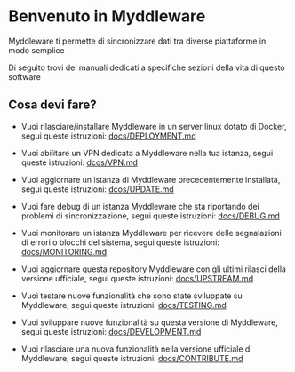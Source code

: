 # Benvenuto in Myddleware

Myddleware ti permette di sincronizzare dati tra diverse piattaforme in modo semplice

Di seguito trovi dei manuali dedicati a specifiche sezioni della vita di questo software

## Cosa devi fare? 

- Vuoi rilasciare/installare Myddleware in un server linux dotato di Docker, 
  segui queste istruzioni: [docs/DEPLOYMENT.md](docs/DEPLOYMENT.md)

- Vuoi abilitare un VPN dedicata a Myddleware nella tua istanza,
  segui queste istruzioni: [dcos/VPN.md](docs/VPN.md)

- Vuoi aggiornare un istanza di Myddleware precedentemente installata,
  segui queste istruzioni: [dcos/UPDATE.md](docs/UPDATE.md)

- Vuoi fare debug di un istanza Myddleware che sta riportando 
  dei problemi di sincronizzazione, segui queste istruzioni: [docs/DEBUG.md](docs/DEBUG.md)

- Vuoi monitorare un istanza Myddleware per ricevere delle segnalazioni di errori
  o blocchi del sistema, segui queste istruzioni: [docs/MONITORING.md](docs/MONITORING.md)

- Vuoi aggiornare questa repository Myddleware con gli ultimi rilasci 
  della versione ufficiale, segui queste istruzioni: [docs/UPSTREAM.md](docs/UPSTREAM.md)

- Vuoi testare nuove funzionalità che sono state sviluppate su Myddleware,
  segui queste istruzioni: [docs/TESTING.md](docs/TESTING.md)
  
- Vuoi sviluppare nuove funzionalità su questa versione di Myddleware,
  segui queste istruzioni: [docs/DEVELOPMENT.md](docs/DEVELOPMENT.md)

- Vuoi rilasciare una nuova funzionalità nella versione ufficiale di Myddleware,
  segui queste istruzioni: [docs/CONTRIBUTE.md](docs/CONTRIBUTE.md)
